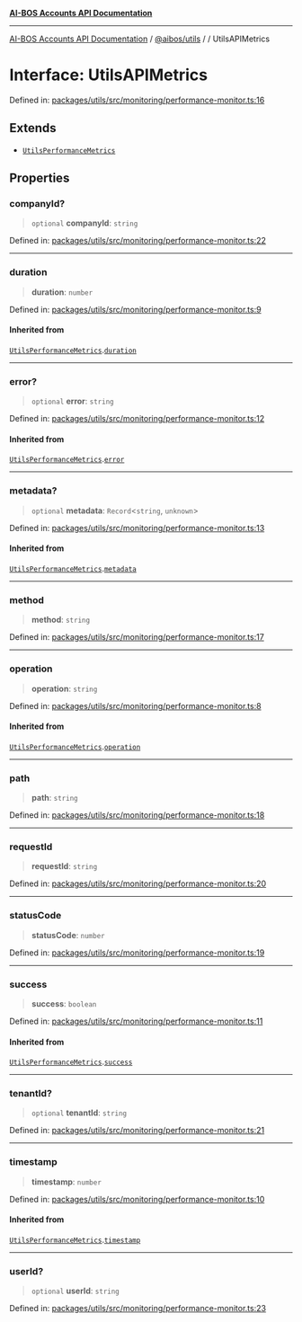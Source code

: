[**AI-BOS Accounts API Documentation**](../../../README.md)

***

[AI-BOS Accounts API Documentation](../../../README.md) / [@aibos/utils](../README.md) / [](../README.md) / UtilsAPIMetrics

# Interface: UtilsAPIMetrics

Defined in: [packages/utils/src/monitoring/performance-monitor.ts:16](https://github.com/pohlai88/accounts/blob/48103fb36d28b2b9bfb33472b6de2f719773cde9/packages/utils/src/monitoring/performance-monitor.ts#L16)

## Extends

- [`UtilsPerformanceMetrics`](UtilsPerformanceMetrics.md)

## Properties

### companyId?

> `optional` **companyId**: `string`

Defined in: [packages/utils/src/monitoring/performance-monitor.ts:22](https://github.com/pohlai88/accounts/blob/48103fb36d28b2b9bfb33472b6de2f719773cde9/packages/utils/src/monitoring/performance-monitor.ts#L22)

***

### duration

> **duration**: `number`

Defined in: [packages/utils/src/monitoring/performance-monitor.ts:9](https://github.com/pohlai88/accounts/blob/48103fb36d28b2b9bfb33472b6de2f719773cde9/packages/utils/src/monitoring/performance-monitor.ts#L9)

#### Inherited from

[`UtilsPerformanceMetrics`](UtilsPerformanceMetrics.md).[`duration`](UtilsPerformanceMetrics.md#duration)

***

### error?

> `optional` **error**: `string`

Defined in: [packages/utils/src/monitoring/performance-monitor.ts:12](https://github.com/pohlai88/accounts/blob/48103fb36d28b2b9bfb33472b6de2f719773cde9/packages/utils/src/monitoring/performance-monitor.ts#L12)

#### Inherited from

[`UtilsPerformanceMetrics`](UtilsPerformanceMetrics.md).[`error`](UtilsPerformanceMetrics.md#error)

***

### metadata?

> `optional` **metadata**: `Record`\<`string`, `unknown`\>

Defined in: [packages/utils/src/monitoring/performance-monitor.ts:13](https://github.com/pohlai88/accounts/blob/48103fb36d28b2b9bfb33472b6de2f719773cde9/packages/utils/src/monitoring/performance-monitor.ts#L13)

#### Inherited from

[`UtilsPerformanceMetrics`](UtilsPerformanceMetrics.md).[`metadata`](UtilsPerformanceMetrics.md#metadata)

***

### method

> **method**: `string`

Defined in: [packages/utils/src/monitoring/performance-monitor.ts:17](https://github.com/pohlai88/accounts/blob/48103fb36d28b2b9bfb33472b6de2f719773cde9/packages/utils/src/monitoring/performance-monitor.ts#L17)

***

### operation

> **operation**: `string`

Defined in: [packages/utils/src/monitoring/performance-monitor.ts:8](https://github.com/pohlai88/accounts/blob/48103fb36d28b2b9bfb33472b6de2f719773cde9/packages/utils/src/monitoring/performance-monitor.ts#L8)

#### Inherited from

[`UtilsPerformanceMetrics`](UtilsPerformanceMetrics.md).[`operation`](UtilsPerformanceMetrics.md#operation)

***

### path

> **path**: `string`

Defined in: [packages/utils/src/monitoring/performance-monitor.ts:18](https://github.com/pohlai88/accounts/blob/48103fb36d28b2b9bfb33472b6de2f719773cde9/packages/utils/src/monitoring/performance-monitor.ts#L18)

***

### requestId

> **requestId**: `string`

Defined in: [packages/utils/src/monitoring/performance-monitor.ts:20](https://github.com/pohlai88/accounts/blob/48103fb36d28b2b9bfb33472b6de2f719773cde9/packages/utils/src/monitoring/performance-monitor.ts#L20)

***

### statusCode

> **statusCode**: `number`

Defined in: [packages/utils/src/monitoring/performance-monitor.ts:19](https://github.com/pohlai88/accounts/blob/48103fb36d28b2b9bfb33472b6de2f719773cde9/packages/utils/src/monitoring/performance-monitor.ts#L19)

***

### success

> **success**: `boolean`

Defined in: [packages/utils/src/monitoring/performance-monitor.ts:11](https://github.com/pohlai88/accounts/blob/48103fb36d28b2b9bfb33472b6de2f719773cde9/packages/utils/src/monitoring/performance-monitor.ts#L11)

#### Inherited from

[`UtilsPerformanceMetrics`](UtilsPerformanceMetrics.md).[`success`](UtilsPerformanceMetrics.md#success)

***

### tenantId?

> `optional` **tenantId**: `string`

Defined in: [packages/utils/src/monitoring/performance-monitor.ts:21](https://github.com/pohlai88/accounts/blob/48103fb36d28b2b9bfb33472b6de2f719773cde9/packages/utils/src/monitoring/performance-monitor.ts#L21)

***

### timestamp

> **timestamp**: `number`

Defined in: [packages/utils/src/monitoring/performance-monitor.ts:10](https://github.com/pohlai88/accounts/blob/48103fb36d28b2b9bfb33472b6de2f719773cde9/packages/utils/src/monitoring/performance-monitor.ts#L10)

#### Inherited from

[`UtilsPerformanceMetrics`](UtilsPerformanceMetrics.md).[`timestamp`](UtilsPerformanceMetrics.md#timestamp)

***

### userId?

> `optional` **userId**: `string`

Defined in: [packages/utils/src/monitoring/performance-monitor.ts:23](https://github.com/pohlai88/accounts/blob/48103fb36d28b2b9bfb33472b6de2f719773cde9/packages/utils/src/monitoring/performance-monitor.ts#L23)
